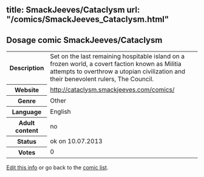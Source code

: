 title: SmackJeeves/Cataclysm
url: "/comics/SmackJeeves_Cataclysm.html"
---
Dosage comic SmackJeeves/Cataclysm
-----------------------------------------

<p id="msg"></p>
<script type="text/javascript">
if (window.location.search === '?edit_info_mail=sent_ok') {
  var elem = document.getElementById("msg");
  elem.innerHTML = 'Edited information sucessfully sent for review, which is usually done daily. Thanks!';
  elem.className = 'ok';
}
</script>
<table class="comicinfo">
<tr>
<th>Description</th><td>Set on the last remaining hospitable island on a frozen world, a covert faction known as Militia attempts to overthrow a utopian civilization and their benevolent rulers, The Council.</td>
</tr>
<tr>
<th>Website</th><td><a href="http://cataclysm.smackjeeves.com/comics/">http://cataclysm.smackjeeves.com/comics/</a></td>
</tr>
<tr>
<th>Genre</th><td>Other</td>
</tr>
<tr>
<th>Language</th><td>English</td>
</tr>
<tr>
<th>Adult content</th><td>no</td>
</tr>
<tr>
<th>Status</th><td>ok on 10.07.2013</td>
</tr>
<tr>
<th>Votes</th><td>0</td>
</tr>
</table>

[Edit this info](SmackJeeves_Cataclysm_edit.html) or go back to the [comic list](../comic-index.html).
